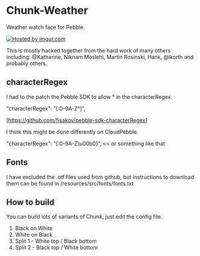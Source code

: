Chunk-Weather
=============

Weather watch face for Pebble.

<a href="http://imgur.com/mSByofK"><img src="http://i.imgur.com/mSByofK.png" title="Hosted by imgur.com"/></a>

This is mostly hacked together from the hard work of many others including: @Katharine, Niknam Moslehi, Martin Rosinski, Hank, @lkorth and probably others.


characterRegex
-------------

I had to the patch the Pebble SDK to allow &deg; in the characterRegex. 

"characterRegex": "[:0-9A-Z&deg;]",

[https://github.com/fisakov/pebble-sdk-characterRegex]

I think this might be done differently on CloudPebble.

"characterRegex": "[:0-9A-Z\u00b0]",  << or something like that

Fonts
-------------

I have excluded the .otf files used from github, but instructions to download them can be found in /resources/src/fonts/fonts.txt

How to build
-------------

You can build lots of variants of Chunk, just edit the config file.

1. Black on White 
2. White on Black
3. Split 1 - White top / Black bottom     
4. Split 2 - Black top / White bottom
